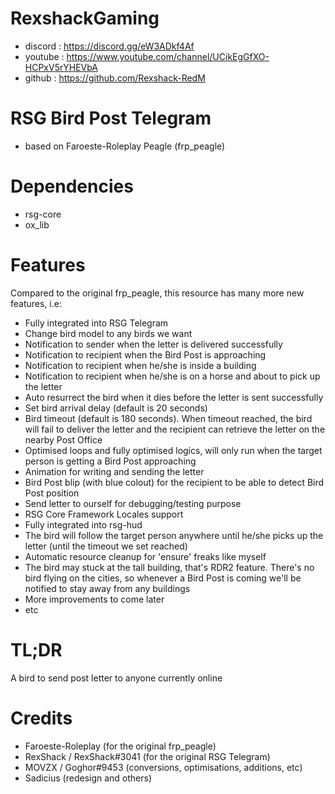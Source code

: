 # RexshackGaming
- discord : https://discord.gg/eW3ADkf4Af
- youtube : https://www.youtube.com/channel/UCikEgGfXO-HCPxV5rYHEVbA
- github : https://github.com/Rexshack-RedM

# RSG Bird Post Telegram
- based on Faroeste-Roleplay Peagle (frp_peagle)

# Dependencies
- rsg-core
- ox_lib

# Features
Compared to the original frp_peagle, this resource has many more new features, i.e:
- Fully integrated into RSG Telegram
- Change bird model to any birds we want
- Notification to sender when the letter is delivered successfully
- Notification to recipient when the Bird Post is approaching
- Notification to recipient when he/she is inside a building
- Notification to recipient when he/she is on a horse and about to pick up the letter
- Auto resurrect the bird when it dies before the letter is sent successfully
- Set bird arrival delay (default is 20 seconds)
- Bird timeout (default is 180 seconds). When timeout reached, the bird will fail to deliver the letter and the recipient
  can retrieve the letter on the nearby Post Office
- Optimised loops and fully optimised logics, will only run when the target person is getting a Bird Post approaching
- Animation for writing and sending the letter
- Bird Post blip (with blue colout) for the recipient to be able to detect Bird Post position
- Send letter to ourself for debugging/testing purpose
- RSG Core Framework Locales support
- Fully integrated into rsg-hud
- The bird will follow the target person anywhere until he/she picks up the letter (until the timeout we set reached)
- Automatic resource cleanup for 'ensure' freaks like myself
- The bird may stuck at the tall building, that's RDR2 feature. There's no bird flying on the cities, so whenever a
  Bird Post is coming we'll be notified to stay away from any buildings
- More improvements to come later
- etc

# TL;DR
A bird to send post letter to anyone currently online

# Credits
- Faroeste-Roleplay (for the original frp_peagle)
- RexShack / RexShack#3041 (for the original RSG Telegram)
- MOVZX / Goghor#9453 (conversions, optimisations, additions, etc)
- Sadicius (redesign and others)
